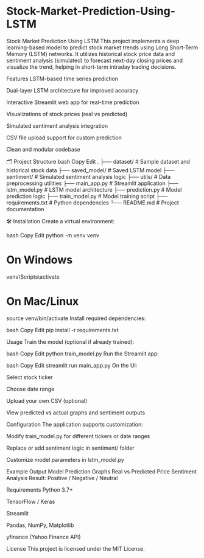 # Stock-Market-Prediction-Using-LSTM
Stock Market Prediction Using LSTM
This project implements a deep learning-based model to predict stock market trends using Long Short-Term Memory (LSTM) networks. It utilizes historical stock price data and sentiment analysis (simulated) to forecast next-day closing prices and visualize the trend, helping in short-term intraday trading decisions.

Features
LSTM-based time series prediction

Dual-layer LSTM architecture for improved accuracy

Interactive Streamlit web app for real-time prediction

Visualizations of stock prices (real vs predicted)

Simulated sentiment analysis integration

CSV file upload support for custom prediction

Clean and modular codebase

🗂️ Project Structure
bash
Copy
Edit
.
├── dataset/                # Sample dataset and historical stock data
├── saved_model/           # Saved LSTM model
├── sentiment/             # Simulated sentiment analysis logic
├── utils/                 # Data preprocessing utilities
├── main_app.py            # Streamlit application
├── lstm_model.py          # LSTM model architecture
├── prediction.py          # Model prediction logic
├── train_model.py         # Model training script
├── requirements.txt       # Python dependencies
└── README.md              # Project documentation

🛠️ Installation
Create a virtual environment:

bash
Copy
Edit
python -m venv venv
# On Windows
venv\Scripts\activate
# On Mac/Linux
source venv/bin/activate
Install required dependencies:

bash
Copy
Edit
pip install -r requirements.txt

 Usage
Train the model (optional if already trained):

bash
Copy
Edit
python train_model.py
Run the Streamlit app:

bash
Copy
Edit
streamlit run main_app.py
On the UI:

Select stock ticker

Choose date range

Upload your own CSV (optional)

View predicted vs actual graphs and sentiment outputs

 Configuration
The application supports customization:

Modify train_model.py for different tickers or date ranges

Replace or add sentiment logic in sentiment/ folder

Customize model parameters in lstm_model.py

 Example Output
 Model Prediction Graphs
 Real vs Predicted Price
 Sentiment Analysis Result: Positive / Negative / Neutral

 Requirements
Python 3.7+

TensorFlow / Keras

Streamlit

Pandas, NumPy, Matplotlib

yfinance (Yahoo Finance API)

 License
This project is licensed under the MIT License.











